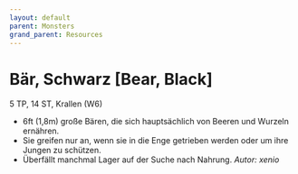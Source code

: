 ```yaml
---
layout: default
parent: Monsters
grand_parent: Resources
---
```


# Bär, Schwarz [Bear, Black]
5 TP, 14 ST, Krallen (W6)
- 6ft (1,8m) große Bären, die sich hauptsächlich von Beeren und Wurzeln ernähren.
- Sie greifen nur an, wenn sie in die Enge getrieben werden oder um ihre Jungen zu schützen.
- Überfällt manchmal Lager auf der Suche nach Nahrung.
*Autor: xenio*